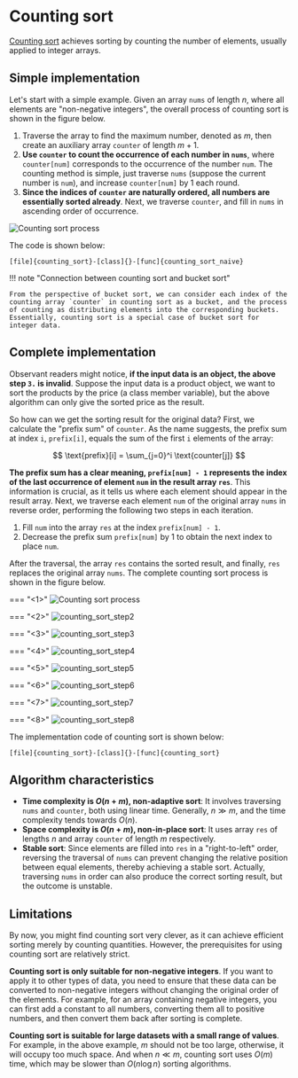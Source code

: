 # Counting sort

<u>Counting sort</u> achieves sorting by counting the number of elements, usually applied to integer arrays.

## Simple implementation

Let's start with a simple example. Given an array `nums` of length $n$, where all elements are "non-negative integers", the overall process of counting sort is shown in the figure below.

1. Traverse the array to find the maximum number, denoted as $m$, then create an auxiliary array `counter` of length $m + 1$.
2. **Use `counter` to count the occurrence of each number in `nums`**, where `counter[num]` corresponds to the occurrence of the number `num`. The counting method is simple, just traverse `nums` (suppose the current number is `num`), and increase `counter[num]` by $1$ each round.
3. **Since the indices of `counter` are naturally ordered, all numbers are essentially sorted already**. Next, we traverse `counter`, and fill in `nums` in ascending order of occurrence.

![Counting sort process](counting_sort.assets/counting_sort_overview.png)

The code is shown below:

```src
[file]{counting_sort}-[class]{}-[func]{counting_sort_naive}
```

!!! note "Connection between counting sort and bucket sort"

    From the perspective of bucket sort, we can consider each index of the counting array `counter` in counting sort as a bucket, and the process of counting as distributing elements into the corresponding buckets. Essentially, counting sort is a special case of bucket sort for integer data.

## Complete implementation

Observant readers might notice, **if the input data is an object, the above step `3.` is invalid**. Suppose the input data is a product object, we want to sort the products by the price (a class member variable), but the above algorithm can only give the sorted price as the result.

So how can we get the sorting result for the original data? First, we calculate the "prefix sum" of `counter`. As the name suggests, the prefix sum at index `i`, `prefix[i]`, equals the sum of the first `i` elements of the array:

$$
\text{prefix}[i] = \sum_{j=0}^i \text{counter[j]}
$$

**The prefix sum has a clear meaning, `prefix[num] - 1` represents the index of the last occurrence of element `num` in the result array `res`**. This information is crucial, as it tells us where each element should appear in the result array. Next, we traverse each element `num` of the original array `nums` in reverse order, performing the following two steps in each iteration.

1. Fill `num` into the array `res` at the index `prefix[num] - 1`.
2. Decrease the prefix sum `prefix[num]` by $1$ to obtain the next index to place `num`.

After the traversal, the array `res` contains the sorted result, and finally, `res` replaces the original array `nums`. The complete counting sort process is shown in the figure below.

=== "<1>"
    ![Counting sort process](counting_sort.assets/counting_sort_step1.png)

=== "<2>"
    ![counting_sort_step2](counting_sort.assets/counting_sort_step2.png)

=== "<3>"
    ![counting_sort_step3](counting_sort.assets/counting_sort_step3.png)

=== "<4>"
    ![counting_sort_step4](counting_sort.assets/counting_sort_step4.png)

=== "<5>"
    ![counting_sort_step5](counting_sort.assets/counting_sort_step5.png)

=== "<6>"
    ![counting_sort_step6](counting_sort.assets/counting_sort_step6.png)

=== "<7>"
    ![counting_sort_step7](counting_sort.assets/counting_sort_step7.png)

=== "<8>"
    ![counting_sort_step8](counting_sort.assets/counting_sort_step8.png)

The implementation code of counting sort is shown below:

```src
[file]{counting_sort}-[class]{}-[func]{counting_sort}
```

## Algorithm characteristics

- **Time complexity is $O(n + m)$, non-adaptive sort**: It involves traversing `nums` and `counter`, both using linear time. Generally, $n \gg m$, and the time complexity tends towards $O(n)$.
- **Space complexity is $O(n + m)$, non-in-place sort**: It uses array `res` of lengths $n$ and array `counter` of length $m$ respectively.
- **Stable sort**: Since elements are filled into `res` in a "right-to-left" order, reversing the traversal of `nums` can prevent changing the relative position between equal elements, thereby achieving a stable sort. Actually, traversing `nums` in order can also produce the correct sorting result, but the outcome is unstable.

## Limitations

By now, you might find counting sort very clever, as it can achieve efficient sorting merely by counting quantities. However, the prerequisites for using counting sort are relatively strict.

**Counting sort is only suitable for non-negative integers**. If you want to apply it to other types of data, you need to ensure that these data can be converted to non-negative integers without changing the original order of the elements. For example, for an array containing negative integers, you can first add a constant to all numbers, converting them all to positive numbers, and then convert them back after sorting is complete.

**Counting sort is suitable for large datasets with a small range of values**. For example, in the above example, $m$ should not be too large, otherwise, it will occupy too much space. And when $n \ll m$, counting sort uses $O(m)$ time, which may be slower than $O(n \log n)$ sorting algorithms.
